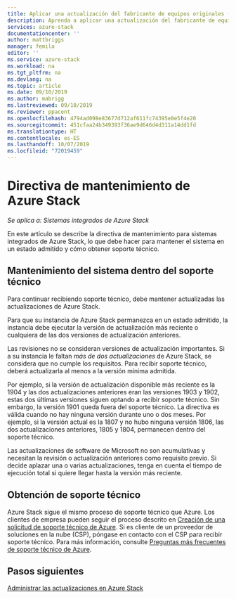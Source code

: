 ```yaml
---
title: Aplicar una actualización del fabricante de equipos originales (OEM) a Azure Stack | Microsoft Docs
description: Aprenda a aplicar una actualización del fabricante de equipos originales (OEM) a Azure Stack.
services: azure-stack
documentationcenter: ''
author: mattbriggs
manager: femila
editor: ''
ms.service: azure-stack
ms.workload: na
ms.tgt_pltfrm: na
ms.devlang: na
ms.topic: article
ms.date: 09/10/2019
ms.author: mabrigg
ms.lastreviewed: 09/10/2019
ms.reviewer: ppacent
ms.openlocfilehash: 4794ad098e83677d712af611fc74395e0e5f4e20
ms.sourcegitcommit: 451cfaa24b349393f36ae9d646d4d311a14dd1fd
ms.translationtype: HT
ms.contentlocale: es-ES
ms.lasthandoff: 10/07/2019
ms.locfileid: "72019459"
---
```

# <a name="azure-stack-servicing-policy"></a>Directiva de mantenimiento de Azure Stack

*Se aplica a: Sistemas integrados de Azure Stack*

En este artículo se describe la directiva de mantenimiento para sistemas integrados de Azure Stack, lo que debe hacer para mantener el sistema en un estado admitido y cómo obtener soporte técnico.

## <a name="keep-your-system-under-support"></a>Mantenimiento del sistema dentro del soporte técnico

Para continuar recibiendo soporte técnico, debe mantener actualizadas las actualizaciones de Azure Stack.

Para que su instancia de Azure Stack permanezca en un estado admitido, la instancia debe ejecutar la versión de actualización más reciente o cualquiera de las dos versiones de actualización anteriores.

Las revisiones no se consideran versiones de actualización importantes. Si a su instancia le faltan *más de dos actualizaciones* de Azure Stack, se considera que no cumple los requisitos. Para recibir soporte técnico, deberá actualizarla al menos a la versión mínima admitida.

Por ejemplo, si la versión de actualización disponible más reciente es la 1904 y las dos actualizaciones anteriores eran las versiones 1903 y 1902, estas dos últimas versiones siguen optando a recibir soporte técnico. Sin embargo, la versión 1901 queda fuera del soporte técnico. La directiva es válida cuando no hay ninguna versión durante uno o dos meses. Por ejemplo, si la versión actual es la 1807 y no hubo ninguna versión 1806, las dos actualizaciones anteriores, 1805 y 1804, permanecen dentro del soporte técnico.

Las actualizaciones de software de Microsoft no son acumulativas y necesitan la revisión o actualización anteriores como requisito previo. Si decide aplazar una o varias actualizaciones, tenga en cuenta el tiempo de ejecución total si quiere llegar hasta la versión más reciente.

## <a name="get-support"></a>Obtención de soporte técnico

Azure Stack sigue el mismo proceso de soporte técnico que Azure. Los clientes de empresa pueden seguir el proceso descrito en [Creación de una solicitud de soporte técnico de Azure](https://docs.microsoft.com/azure/azure-supportability/how-to-create-azure-support-request). Si es cliente de un proveedor de soluciones en la nube (CSP), póngase en contacto con el CSP para recibir soporte técnico. Para más información, consulte [Preguntas más frecuentes de soporte técnico de Azure](https://azure.microsoft.com/support/faq/).

## <a name="next-steps"></a>Pasos siguientes

[Administrar las actualizaciones en Azure Stack](azure-stack-updates.md)
